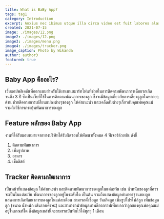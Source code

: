 ```yaml
---
title: What is BaBy App?
tags: tag1
category: Introduction
excerpt: Anxius nec ibimus utque illa circa video est fuit labores alas. Vincere ferociaarva.
created: 2021-07-15
image: ./images/12.png
image2: ./images/12.png
image3: ./images/menu.png
image4: ./images/tracker.png
image_caption: Photo by Wikanda
author: author3
featured: true
---
```


## Baby App คืออะไร?

เว็บแอปพลิเคชันที่ออกแบบสำหรับใช้งานบนสมาร์ทโฟนที่ช่วยในการติดตามพัฒนาการเด็กแรกเกิดจนถึง 3 ปี ซึ่งเป็นเว็บที่ใช้ในการติดตามพัฒนาการของลูก ซึ่งจะมีข้อมูลเกี่ยวกับการเลี้ยงดูลูกในหลายๆด้าน ช่วยติดตามการเปลี่ยนแปลงต่างๆของลูก ให้คำแนะนำ และเคล็ดลับต่างๆเกี่ยวกับคุณพ่อคุณแม่ รวมถึงวิธีการกระตุ้นพัฒนาการของลูก 

## Feature หลักของ Baby App

งานที่ได้รับมอบหมายจากทางบริษัทได้รับผิดชอบให้พัฒนาทั้งหมด 4 ฟีเจอร์ด้วยกัน ดังนี้

1. ติดตามพัฒนาการ
2. เพิ่มรูปภาพ
3. อาหาร
4. เช็คลิสต์

## Tracker ติดตามพัฒนาการ

เป็นหน้าที่แสดงข้อมูล ให้คำแนะนำ และติดตามพัฒนาการของลูกในแต่ละวัน เช่น น้ำหนักของลูกที่ควรจะเป็นในแต่ละวัน พัฒนาการของลูกอยู่ในระดับใด เป็นต้น 
รวมถึงแสดงข้อมูลค่ามาตรฐานของลูก แสดงการเกิดพัฒนาการของลูกในแต่ละเดือน สามารถตั้งชื่อลูก วันเกิดลูก เพิ่มรูปโปรไฟล์ลูก เพิ่มข้อมูลลูก (ขนาด น้ำหนัก เส้นรอบศีรษะ) และสามารถนำข้อมูลมาพล็อตกราฟเพื่อบอกว่าลูกของคุณพ่อคุณแม่อยู่ในเกณฑ์ใด ซึ่งข้อมูลเหล่านี้จะสามารถบันทึกไว้ได้ทุกๆ 1 เดือน